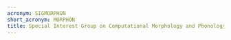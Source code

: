 ```yaml
---
acronym: SIGMORPHON
short_acronym: MORPHON
title: Special Interest Group on Computational Morphology and Phonology (SIGMORPHON)
---
```

